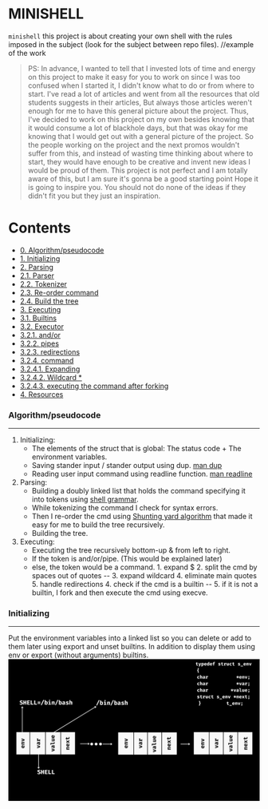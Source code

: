 # MINISHELL
`minishell` this project is about creating your own shell with the rules imposed in the subject (look for the subject between repo files).
//example of the work

> PS: In advance, I wanted to tell that I invested lots of time and energy on this project to make it easy for you to work on since I was 
> too confused when I started it, I didn't know what to do or from where to start. I've read a lot of articles and went from all the resources 
> that old students suggests in their articles, But always those articles weren't enough for me to have this general picture about the project.
> Thus, I've decided to work on this project on my own besides knowing that it would consume a lot of blackhole days, but that was okay 
> for me knowing that I would get out with a general picture of the project. So the people working on the project and the next promos wouldn't 
> suffer from this, and instead of wasting time thinking about where to start, they would have enough to be creative and invent new ideas
> I would be proud of them. This project is not perfect and I am totally aware of this, but I am sure it's gonna be a good starting point
> Hope it is going to inspire you. You should not do none of the ideas if they didn't fit you but they just an inspiration.

Contents
========

 * [0. Algorithm/pseudocode](#Algorithm/pseudocode)
 * [1. Initializing](#Initializing)
 * [2. Parsing](#2.Parsing)
 * [2.1. Parser](#2.1.Parser)
 * [2.2. Tokenizer](#2.2.Tokenizer)
 * [2.3. Re-order command](#2.3.Re-order-command)
 * [2.4. Build the tree](#2.4.Build-the-tree)
 * [3. Executing](#3.Executing)
 * [3.1. Builtins](#3.1.Builtins)
 * [3.2. Executor](#3.2.Executor)
 * [3.2.1. and/or](#3.2.1.and/or)
 * [3.2.2. pipes](#3.2.2.pipes)
 * [3.2.3. redirections](#3.2.3redirections)
 * [3.2.4. command](#3.2.4.command)
 * [3.2.4.1. Expanding](#3.2.4.1.Expanding)
 * [3.2.4.2. Wildcard *](#3.2.4.2.Wildcard)
 * [3.2.4.3. executing the command after forking](#3.2.4.3.execution)
 * [4. Resources](#4.Resources)

### Algorithm/pseudocode
---

1. Initializing: 
      - The elements of the struct that is global: The status code + The environment variables. 
      - Saving stander input / stander output using dup. [man dup](https://man7.org/linux/man-pages/man2/dup.2.html)
      - Reading user input command using readline function. [man readline](https://linux.die.net/man/3/readline)
2. Parsing:
      - Building a doubly linked list that holds the command specifying it into tokens using [shell grammar](https://cs61.seas.harvard.edu/site/2019/Section7/).
      - While tokenizing the command I check for syntax errors.
      - Then I re-order the cmd using [Shunting yard algorithm](https://en.wikipedia.org/wiki/Shunting_yard_algorithm) that made it easy for me to build the tree recursively.
      - Building the tree.
3. Executing:
      - Executing the tree recursively bottom-up & from left to right.
      - If the token is and/or/pipe. (This would be explained later)
      - else, the token would be a command. 1. expand $ 2. split the cmd by spaces out of quotes
        -- 3. expand wildcard 4. eliminate main quotes 5. handle redirections 4. check if the cmd is a builtin 
        -- 5. if it is not a builtin, I fork and then execute the cmd using execve.

### Initializing
---
Put the environment variables into a linked list so you can delete or add to them later using export and unset builtins.
In addition to display them using env or export (without arguments) builtins.
![](env.png)



































